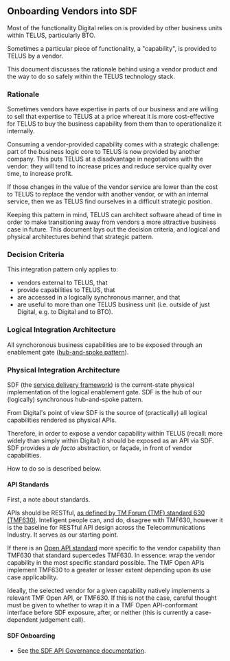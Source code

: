 ## Onboarding Vendors into SDF

Most of the functionality Digital relies on is provided by other business units within TELUS, particularly BTO.

Sometimes a particular piece of functionality, a "capability", is provided to TELUS by a vendor.

This document discusses the rationale behind using a vendor product and the way to do so safely within the TELUS technology stack.

### Rationale

Sometimes vendors have expertise in parts of our business and are willing to sell that expertise to TELUS at a price whereat it is more cost-effective for TELUS to buy the business capability from them than to operationalize it internally.

Consuming a vendor-provided capability comes with a strategic challenge: part of the business logic core to TELUS is now provided by another company. This puts TELUS at a disadvantage in negotiations with the vendor: they will tend to increase prices and reduce service quality over time, to increase profit.

If those changes in the value of the vendor service are lower than the cost to TELUS to replace the vendor with another vendor, or with an internal service, then we as TELUS find ourselves in a difficult strategic position.

Keeping this pattern in mind, TELUS can architect software ahead of time in order to make transitioning away from vendors a more attractive business case in future. This document lays out the decision criteria, and logical and physical architectures behind that strategic pattern.

### Decision Criteria

This integration pattern only applies to:

*   vendors external to TELUS, that 
*   provide capabilities to TELUS, that
*   are accessed in a logically synchronous manner, and that
*   are useful to more than one TELUS business unit (i.e. outside of just Digital, e.g. to Digital and to BTO).

### Logical Integration Architecture

All synchoronous business capabilities are to be exposed through an enablement gate ([hub-and-spoke pattern](http://www.enterpriseintegrationpatterns.com/ramblings/03_hubandspoke.html)).

### Physical Integration Architecture

SDF (the [service delivery framework](http://go/sdf)) is the current-state physical implementation of the logical enablement gate. SDF is the hub of our (logically) synchronous hub-and-spoke pattern.

From Digital's point of view SDF is the source of (practically) all logical capabilities rendered as physical APIs.

Therefore, in order to expose a vendor capability within TELUS (recall: more widely than simply within Digital) it should be exposed as an API via SDF. SDF provides a _de facto_ abstraction, or façade, in front of vendor capabilities.

How to do so is described below.

#### API Standards

First, a note about standards.

APIs should be RESTful, [as defined by TM Forum (TMF) standard 630 (TMF630)](https://www.tmforum.org/resources/standard/tmf630-api-design-guidelines-3-0-r17-5-0/). Intelligent people can, and do, disagree with TMF630, however it is the baseline for RESTful API design across the Telecommunications Industry. It serves as our starting point.

If there is an [Open API standard](https://projects.tmforum.org/wiki/display/API/Open+API+Table?_ga=2.135202227.302817916.1523970242-590607174.1523970242) more specific to the vendor capability than TMF630 that standard supercedes TMF630. In essence: wrap the vendor capability in the most specific standard possible. The TMF Open APIs implement TMF630 to a greater or lesser extent depending upon its use case applicability.

Ideally, the selected vendor for a given capability natively implements a relevant TMF Open API, or TMF630. If this is not the case, careful thought must be given to whether to wrap it in a TMF Open API-conformant interface before SDF exposure, after, or neither (this is currently a case-dependent judgement call).

#### SDF Onboarding

*   See [the SDF API Governance documentation](http://habitat.tmi.telus.com/collaborate/display/sdf/API+Governance).
